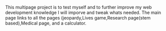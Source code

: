 This multipage project is to test myself and to further improve my web development knowledge I will imporve and tweak whats needed. The main page links to all the pages (jeopardy,Lives game,Research page(stem based),Medical page, and a calculator.

